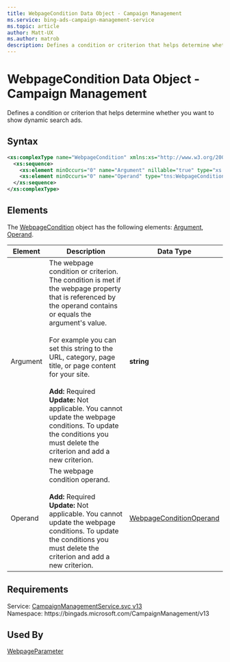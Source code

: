 ```yaml
---
title: WebpageCondition Data Object - Campaign Management
ms.service: bing-ads-campaign-management-service
ms.topic: article
author: Matt-UX
ms.author: matrob
description: Defines a condition or criterion that helps determine whether you want to show dynamic search ads.
---
```

# WebpageCondition Data Object - Campaign Management
Defines a condition or criterion that helps determine whether you want to show dynamic search ads.

## Syntax
```xml
<xs:complexType name="WebpageCondition" xmlns:xs="http://www.w3.org/2001/XMLSchema">
  <xs:sequence>
    <xs:element minOccurs="0" name="Argument" nillable="true" type="xs:string" />
    <xs:element minOccurs="0" name="Operand" type="tns:WebpageConditionOperand" />
  </xs:sequence>
</xs:complexType>
```

## <a name="elements"></a>Elements

The [WebpageCondition](webpagecondition.md) object has the following elements: [Argument](#argument), [Operand](#operand).

|Element|Description|Data Type|
|-----------|---------------|-------------|
|<a name="argument"></a>Argument|The webpage condition or criterion. The condition is met if the webpage property that is referenced by the operand contains or equals the argument's value.<br/><br/>For example you can set this string to the URL, category, page title, or page content for your site.<br/><br/>**Add:** Required<br/>**Update:** Not applicable. You cannot update the webpage conditions. To update the conditions you must delete the criterion and add a new criterion.|**string**|
|<a name="operand"></a>Operand|The webpage condition operand.<br/><br/>**Add:** Required<br/>**Update:** Not applicable. You cannot update the webpage conditions. To update the conditions you must delete the criterion and add a new criterion.|[WebpageConditionOperand](webpageconditionoperand.md)|

## Requirements
Service: [CampaignManagementService.svc v13](https://campaign.api.bingads.microsoft.com/Api/Advertiser/CampaignManagement/v13/CampaignManagementService.svc)  
Namespace: https\://bingads.microsoft.com/CampaignManagement/v13  

## Used By
[WebpageParameter](webpageparameter.md)  
